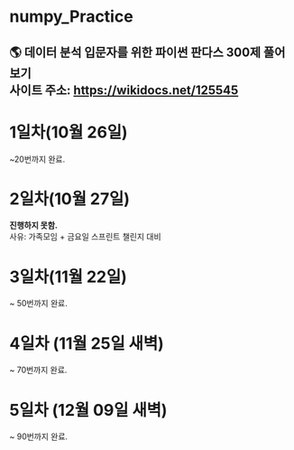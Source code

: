 # numpy_Practice
🌎 데이터 분석 입문자를 위한 파이썬 판다스 300제 풀어보기<br>
사이트 주소: https://wikidocs.net/125545
---
# 1일차(10월 26일)
~20번까지 완료.

# 2일차(10월 27일)
**진행하지 못함.**<br>
사유: 가족모임 + 금요일 스프린트 챌린지 대비

# 3일차(11월 22일)
~ 50번까지 완료.

# 4일차 (11월 25일 새벽)
~ 70번까지 완료.

# 5일차 (12월 09일 새벽)
~ 90번까지 완료.
